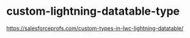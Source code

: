 # custom-lightning-datatable-type

https://salesforceprofs.com/custom-types-in-lwc-lightning-datatable/

